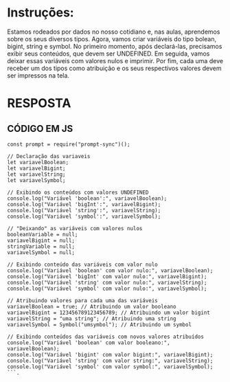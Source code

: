 # Instruções:

Estamos rodeados por dados no nosso cotidiano e, nas aulas, aprendemos sobre os seus diversos tipos. Agora, vamos criar variáveis do tipo bolean, bigint, string e symbol. No primeiro momento, após declará-las, precisamos exibir seus conteúdos, que devem ser UNDEFINED.  Em seguida, vamos deixar essas variáveis com valores nulos e imprimir. Por fim, cada uma deve receber um dos tipos como atribuição e os seus respectivos valores devem ser impressos na tela.

# RESPOSTA

## CÓDIGO EM JS

```JS
const prompt = require("prompt-sync")();

// Declaração das variaveis
let variavelBoolean;
let variavelBigint;
let variavelString;
let variavelSymbol;

// Exibindo os conteúdos com valores UNDEFINED
console.log("Variável 'boolean':", variavelBoolean);
console.log("Variável 'bigInt':", variavelBigint);
console.log("Variável 'string':", variavelString);
console.log("Variável 'symbol':", variavelSymbol);

// "Deixando" as variáveis com valores nulos
booleanVariable = null;
variavelBigint = null;
stringVariable = null;
variavelSymbol = null;

// Exibindo conteúdo das variáveis com valor nulo
console.log("Variável 'boolean' com valor nulo:", variavelBoolean);
console.log("Variável 'bigInt' com valor nulo:", variavelBigint);
console.log("Variável 'string' com valor nulo:", variavelString);
console.log("Variável 'symbol' com valor nulo:", variavelSymbol);

// Atribuindo valores para cada uma das variáveis
variavelBoolean = true; // Atribuindo um valor booleano
variavelBigint = 123456789123456789; // Atribuindo um valor bigint
variavelString = "uma string"; // Atribuindo uma string
variavelSymbol = Symbol("umsymbol"); // Atribuindo um symbol

// Exibindo conteúdos das variáveis com novos valores atribuídos
console.log("Variável 'boolean' com valor booleano:", variavelBoolean);
console.log("Variável 'bigint' com valor bigint:", variavelBigint);
console.log("Variável 'string' com valor string:", variavelString);
console.log("Variável 'symbol' com valor symbol:", variavelSymbol);
```.




